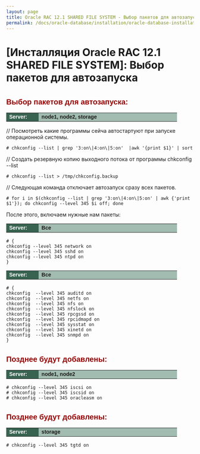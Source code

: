 ```yaml
---
layout: page
title: Oracle RAC 12.1 SHARED FILE SYSTEM - Выбор пакетов для автозапуска
permalink: /docs/oracle-database/installation/oracle-database-installation/distributed/rac/linux/6.7/oracle/12.1/iscsi-asm/autostart-only-packages-what-needed/
---
```




# [Инсталляция Oracle RAC 12.1 SHARED FILE SYSTEM]: Выбор пакетов для автозапуска


<br/>


<span style="font-size: 20px; text-align: left; line-height: 130%; font-family: Arial,Helvetica,sans-serif; color: rgb(153, 0, 0);">
<strong>Выбор пакетов для автозапуска:</strong></span>


<table cellpadding="4" cellspacing="2" align="center" border="0" width="100%">

<tr>
<td style="color: rgb(255, 255, 255);" bgcolor="#386351" width="14%"><span style="font-family: Arial,Helvetica,sans-serif; font-size: 14px;"><strong>Server:</strong></span></td>
<td height="20" bgcolor="#a2bcb1" width="60%"><span style="font-family: Arial,Helvetica,sans-serif; font-size: 14px;"><strong>node1, node2, storage</strong></span></td>
</tr>

</table>




// Посмотреть какие программы сейча автостартуют при запуске операционной системы.

	# chkconfig --list | grep '3:on\|4:on\|5:on'  |awk '{print $1}' | sort

// Создать резервную копию выходного потока от программы chkconfig --list

	# chkconfig --list > /tmp/chkconfig.backup

// Следующая команда отключает автозапуск сразу всех пакетов.

	# for i in $(chkconfig --list | grep '3:on\|4:on\|5:on' | awk {'print $1'}); do chkconfig --level 345 $i off; done


После этого, включаем нужные нам пакеты:



<table cellpadding="4" cellspacing="2" align="center" border="0" width="100%">
	<tr>
		<td style="color: rgb(255, 255, 255);" bgcolor="#386351" width="14%"><span style="font-family: Arial,Helvetica,sans-serif; font-size: 14px;"><strong>Server:</strong></span></td>
		<td height="20" bgcolor="#a2bcb1" width="60%"><span style="font-family: Arial,Helvetica,sans-serif; font-size: 14px;">
		<strong>Все</strong>
		</span>
		</td>
	</tr>
</table>


	# {
	chkconfig --level 345 network on
	chkconfig --level 345 sshd on
	chkconfig --level 345 ntpd on
	}

<table cellpadding="4" cellspacing="2" align="center" border="0" width="100%">
	<tr>
		<td style="color: rgb(255, 255, 255);" bgcolor="#386351" width="14%"><span style="font-family: Arial,Helvetica,sans-serif; font-size: 14px;"><strong>Server:</strong></span></td>
		<td height="20" bgcolor="#a2bcb1" width="60%"><span style="font-family: Arial,Helvetica,sans-serif; font-size: 14px;">
		<strong>Все</strong>
		</span>
		</td>
	</tr>
</table>

	# {
	chkconfig  --level 345 auditd on
	chkconfig  --level 345 netfs on
	chkconfig  --level 345 nfs on
	chkconfig  --level 345 nfslock on
	chkconfig  --level 345 rpcgssd on
	chkconfig  --level 345 rpcidmapd on
	chkconfig  --level 345 sysstat on
	chkconfig  --level 345 xinetd on
	chkconfig  --level 345 snmpd on
	}



<br/>

<span style="font-size: 20px; text-align: left; line-height: 130%; font-family: Arial,Helvetica,sans-serif; color: rgb(153, 0, 0);">
<strong>Позднее будут добавлены:</strong></span>


<table cellpadding="4" cellspacing="2" align="center" border="0" width="100%">

<tr>
<td style="color: rgb(255, 255, 255);" bgcolor="#386351" width="14%"><span style="font-family: Arial,Helvetica,sans-serif; font-size: 14px;"><strong>Server:</strong></span></td>
<td height="20" bgcolor="#a2bcb1" width="60%"><span style="font-family: Arial,Helvetica,sans-serif; font-size: 14px;"><strong>node1, node2</strong></span></td>
</tr>

</table>


	# chkconfig --level 345 iscsi on
	# chkconfig --level 345 iscsid on
	# chkconfig --level 345 oracleasm on


<br/>

<span style="font-size: 20px; text-align: left; line-height: 130%; font-family: Arial,Helvetica,sans-serif; color: rgb(153, 0, 0);">
<strong>Позднее будут добавлены:</strong></span>


<table cellpadding="4" cellspacing="2" align="center" border="0" width="100%">

<tr>
<td style="color: rgb(255, 255, 255);" bgcolor="#386351" width="14%"><span style="font-family: Arial,Helvetica,sans-serif; font-size: 14px;"><strong>Server:</strong></span></td>
<td height="20" bgcolor="#a2bcb1" width="60%"><span style="font-family: Arial,Helvetica,sans-serif; font-size: 14px;"><strong>storage</strong></span></td>
</tr>

</table>


	# chkconfig --level 345 tgtd on
